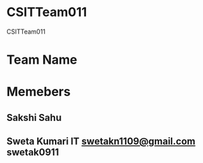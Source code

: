 # CSITTeam011
CSITTeam011
<h1>Team Name</h1>
<h1></h1>
<h1>Memebers</h1>

<h2>Sakshi Sahu</h2>

<h2>Sweta Kumari IT <a href="mailto:swetakn1109@gmail.com">swetakn1109@gmail.com</a>  swetak0911</h2>